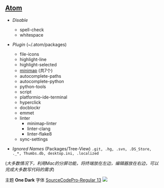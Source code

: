 ## [Atom](https://atom.io)

* _Disable_
    * spell-check
    * whitespace

* _Plugin_ (~/.atom/packages)
    * file-icons
    * highlight-line
    * highlight-selected
    * [minimap](https://atom.io/users/atom-minimap/packages) (共7个)
    * autocomplete-paths
    * autocomplete-python
    * python-tools
    * script
    * platformio-ide-terminal
    * hyperclick
    * docblockr
    * emmet
    * linter
      * minimap-linter
      * linter-clang
      * linter-flake8
    * sync-settings

* _Ignored Names_ (Packages/Tree-View)
`.git, .hg, .svn, .DS_Store, ._*, Thumbs.db, desktop.ini, .localized`

(_大多数情况下，利用Mac的分屏功能，将终端放在左边，编辑器放在右边，可以完成大多数写代码的需求_)

主题 **One Dark**
字体 [SourceCodePro-Regular 13](https://github.com/adobe-fonts/source-code-pro)
![](http://blog-1253481725.picgz.myqcloud.com/Main/c.png!shuiyin)
